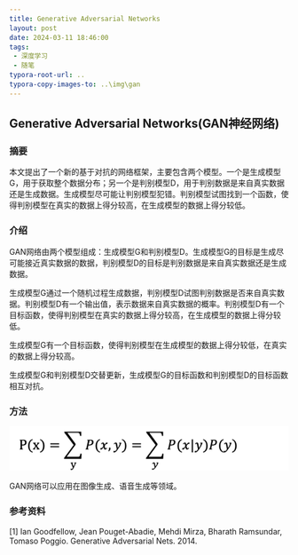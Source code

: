 ```yaml
---
title: Generative Adversarial Networks
layout: post
date: 2024-03-11 18:46:00
tags:
 - 深度学习
 - 随笔
typora-root-url: ..
typora-copy-images-to: ..\img\gan
---
```


## Generative Adversarial Networks(GAN神经网络)

### 摘要

本文提出了一个新的基于对抗的网络框架，主要包含两个模型。一个是生成模型G，用于获取整个数据分布；另一个是判别模型D，用于判别数据是来自真实数据还是生成数据。生成模型尽可能让判别模型犯错。判别模型试图找到一个函数，使得判别模型在真实的数据上得分较高，在生成模型的数据上得分较低。

### 介绍

GAN网络由两个模型组成：生成模型G和判别模型D。生成模型G的目标是生成尽可能接近真实数据的数据，判别模型D的目标是判别数据是来自真实数据还是生成数据。

生成模型G通过一个随机过程生成数据，判别模型D试图判别数据是否来自真实数据。判别模型D有一个输出值，表示数据来自真实数据的概率。判别模型D有一个目标函数，使得判别模型在真实的数据上得分较高，在生成模型的数据上得分较低。

生成模型G有一个目标函数，使得判别模型在生成模型的数据上得分较低，在真实的数据上得分较高。

生成模型G和判别模型D交替更新，生成模型G的目标函数和判别模型D的目标函数相互对抗。

### 方法


![公式](../img/gan/image.png)

GAN网络可以应用在图像生成、语音生成等领域。

### 参考资料

[1] Ian Goodfellow, Jean Pouget-Abadie, Mehdi Mirza, Bharath Ramsundar, Tomaso Poggio. Generative Adversarial Nets. 2014.